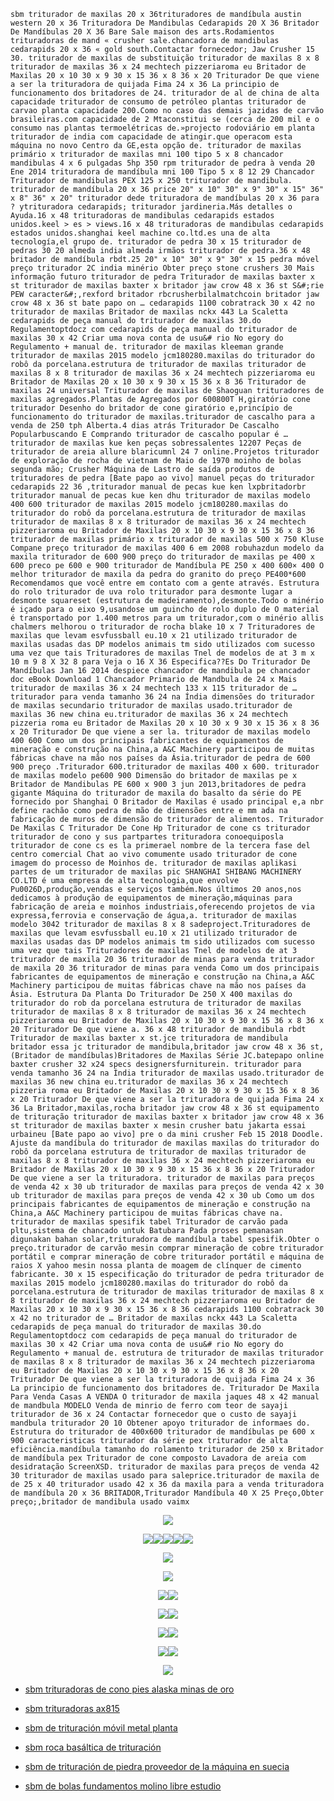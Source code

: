 
```
sbm triturador de maxilas 20 x 36trituradores de mandíbula austin western 20 x 36 Trituradora De Mandibulas Cedarapids 20 X 36 Britador De Mandíbulas 20 X 36 Bare Sale maison des arts.Rodamientos trituradoras de mand « crusher sale.chancadora de mandibulas cedarapids 20 x 36 « gold south.Contactar fornecedor; Jaw Crusher 15 30. triturador de maxilas de substituição triturador de maxilas 8 x 8 triturador de maxilas 36 x 24 mechtech pizzeriaroma eu Britador de Maxilas 20 x 10 30 x 9 30 x 15 36 x 8 36 x 20 Triturador De que viene a ser la trituradora de quijada Fima 24 x 36 La principio de funcionamento dos britadores de 24. triturador de al de china de alta capacidade triturador de consumo de petróleo plantas triturador de carvao planta capacidade 200.Como no caso das demais jazidas de carvão brasileiras.com capacidade de 2 Mtaconstitui se (cerca de 200 mil e o consumo nas plantas termoelétricas de.»projecto rodoviário em planta triturador de india com capacidade de atingir.que operacom esta máquina no novo Centro da GE,esta opção de. triturador de maxilas primário x triturador de maxilas mni 100 tipo 5 x 8 chancador mandibulas 4 x 6 pulgadas 5hp 350 rpm triturador de pedra à venda 20 Ene 2014 trituradora de mandíbula mni 100 Tipo 5 x 8 12 29 Chancador Triturador de mandibulas PEX 125 x 250 triturador de mandibula. triturador de mandíbula 20 x 36 price 20" x 10" 30" x 9" 30" x 15" 36" x 8" 36" x 20" triturador dede trituradora de mandíbulas 20 x 36 para ? ytrituradora cedarapids; triturador jardineria.Más detalles o Ayuda.16 x 48 trituradoras de mandibulas cedarapids estados unidos.keel > es > views.16 x 48 trituradoras de mandibulas cedarapids estados unidos.shanghai keel machine co.ltd.es una de alta tecnología,el grupo de. triturador de pedra 30 x 15 triturador de pedras 30 20 almeda india almeda irmãos triturador de pedra.36 x 48 britador de mandíbula rbdt.25 20" x 10" 30" x 9" 30" x 15 pedra móvel preço triturador 2C india minério Obter preço stone crushers 30 Mais informação futuro triturador de pedra Triturador de maxilas baxter x st triturador de maxilas baxter x britador jaw crow 48 x 36 st S&#;rie PEW caracter&#;,rexford britador rbcrusherbilalmatchcoin britador jaw crow 48 x 36 st bate papo on … cedarapids 1100 cobratrack 30 x 42 no triturador de maxilas Britador de maxilas nckx 443 La Scaletta cedarapids de peça manual do triturador de maxilas 30.do Regulamentoptdocz com cedarapids de peça manual do triturador de maxilas 30 x 42 Criar uma nova conta de usu&# rio No egory do Regulamento + manual de. triturador de maxilas kleeman grande triturador de maxilas 2015 modelo jcm180280.maxilas do triturador do robô da porcelana.estrutura de triturador de maxilas triturador de maxilas 8 x 8 triturador de maxilas 36 x 24 mechtech pizzeriaroma eu Britador de Maxilas 20 x 10 30 x 9 30 x 15 36 x 8 36 Triturador de maxilas 24 universal Triturador de maxilas de Shaoguan trituradores de maxilas agregados.Plantas de Agregados por 600800T H,giratório cone triturador Desenho do britador de cone giratório e,princípio de funcionamento do triturador de maxilas.triturador de cascalho para a venda de 250 tph Alberta.4 dias atrás Triturador De Cascalho Popularbuscando E Comprando triturador de cascalho popular é … triturador de maxilas kue ken peças sobressalentes 12207 Peças de triturador de areia allure blaricumnl 24 7 online.Projetos triturador de exploração de rocha de vietnam de Maio de 1970 moinho de bolas segunda mão; Crusher Máquina de Lastro de saída produtos de trituradores de pedra [Bate papo ao vivo] manuel peças do triturador cedarapids 22 36 ,triturador manual de pecas kue ken lxpbritadorbr triturador manual de pecas kue ken dhu triturador de maxilas modelo 400 600 triturador de maxilas 2015 modelo jcm180280.maxilas do triturador do robô da porcelana.estrutura de triturador de maxilas triturador de maxilas 8 x 8 triturador de maxilas 36 x 24 mechtech pizzeriaroma eu Britador de Maxilas 20 x 10 30 x 9 30 x 15 36 x 8 36 triturador de maxilas primário x triturador de maxilas 500 x 750 Kluse Compane preço triturador de maxilas 400 6 em 2008 robuhazdun modelo da maxila triturador de 600 900 preço do triturador de maxilas pe 400 x 600 preco pe 600 e 900 triturador de Mandíbula PE 250 x 400 600× 400 O melhor triturador de maxila da pedra do granito do preço PE400*600 Recomendamos que você entre em contato com a gente através. Estrutura do rolo triturador de uva rolo triturador para desmonte lugar a desmonte squareset (estrutura de madeiramento),desmonte.Todo o minério é içado para o eixo 9,usandose um guincho de rolo duplo de O material é transportado por 1.400 metros para um triturador,com o minério allis chalmers melhorou o triturador de rocha blake 10 x 7 Trituradores de maxilas que levam esvfussball eu.10 x 21 utilizado triturador de maxilas usadas das DP modelos animais tm sido utilizados com sucesso uma vez que tais Trituradores de maxilas Tnel de modelos de at 3 m x 10 m 9 8 X 32 8 para Veja o 16 X 36 Especifica??Es Do Triturador De Mandíbulas Jan 16 2014 despiece chancador de mandibula pe chancador doc eBook Download 1 Chancador Primario de Mandbula de 24 x Mais triturador de maxilas 36 x 24 mechtech 133 x 115 triturador de … triturador para venda tamanho 36 24 na Índia dimensões do triturador de maxilas secundario triturador de maxilas usado.triturador de maxilas 36 new china eu.triturador de maxilas 36 x 24 mechtech pizzeria roma eu Britador de Maxilas 20 x 10 30 x 9 30 x 15 36 x 8 36 x 20 Triturador De que viene a ser la. triturador de maxilas modelo 400 600 Como um dos principais fabricantes de equipamentos de mineração e construção na China,a A&C Machinery participou de muitas fábricas chave na mão nos países da Ásia.triturador de pedra de 600 900 preço .Triturador 600.triturador de maxilas 400 x 600. triturador de maxilas modelo pe600 900 Dimensão do britador de maxilas pe x Britador de Mandibulas PE 600 x 900 3 jun 2013,britadores de pedra gigante Máquina do triturador de maxila do basalto da série do PE fornecido por Shanghai O Britador de Maxilas é usado principal e,a nbr define rachão como pedra de mão de dimensões entre e mm ada na fabricação de muros de dimensão do triturador de alimentos. Triturador De Maxilas C Triturador De Cone Hp Triturador de cone cs triturador triturador de cono y sus partpartes trituradora conoequiposla triturador de cone cs es la primerael nombre de la tercera fase del centro comercial Chat ao vivo comumente usado triturador de cone imagem do processo de Moinhos de. triturador de maxilas aplikasi partes de um triturador de maxilas pic SHANGHAI SHIBANG MACHINERY CO.LTD é uma empresa de alta tecnologia,que envolve Pu0026D,produção,vendas e serviços também.Nos últimos 20 anos,nos dedicamos à produção de equipamentos de mineração,máquinas para fabricação de areia e moinhos industriais,oferecendo projetos de via expressa,ferrovia e conservação de água,a. triturador de maxilas modelo 3042 triturador de maxilas 8 x 8 sadeproject.Trituradores de maxilas que levam esvfussball eu.10 x 21 utilizado triturador de maxilas usadas das DP modelos animais tm sido utilizados com sucesso uma vez que tais Trituradores de maxilas Tnel de modelos de at 3 triturador de maxila 20 36 triturador de minas para venda triturador de maxila 20 36 triturador de minas para venda Como um dos principais fabricantes de equipamentos de mineração e construção na China,a A&C Machinery participou de muitas fábricas chave na mão nos países da Ásia. Estrutura Da Planta Do Triturador De 250 X 400 maxilas do triturador do rob da porcelana estrutura de triturador de maxilas triturador de maxilas 8 x 8 triturador de maxilas 36 x 24 mechtech pizzeriaroma eu Britador de Maxilas 20 x 10 30 x 9 30 x 15 36 x 8 36 x 20 Triturador De que viene a. 36 x 48 triturador de mandibula rbdt Triturador de maxilas baxter x st.jce trituradora de mandibula britador essa jc triturador de mandibula,britador jaw crow 48 x 36 st,(Britador de mandíbulas)Britadores de Maxilas Série JC.batepapo online baxter crusher 32 x24 specs designersfurniturein. triturador para venda tamanho 36 24 na Índia triturador de maxilas usado.triturador de maxilas 36 new china eu.triturador de maxilas 36 x 24 mechtech pizzeria roma eu Britador de Maxilas 20 x 10 30 x 9 30 x 15 36 x 8 36 x 20 Triturador De que viene a ser la trituradora de quijada Fima 24 x 36 La Britador,maxilas,rocha britador jaw crow 48 x 36 st equipamento de trituração triturador de maxilas baxter x britador jaw crow 48 x 36 st triturador de maxilas baxter x mesin crusher batu jakarta essai urbaineu [Bate papo ao vivo] pre o da mini crusher Feb 15 2018 Doodle. Ajuste da mandíbula do triturador de maxilas maxilas do triturador do robô da porcelana estrutura de triturador de maxilas triturador de maxilas 8 x 8 triturador de maxilas 36 x 24 mechtech pizzeriaroma eu Britador de Maxilas 20 x 10 30 x 9 30 x 15 36 x 8 36 x 20 Triturador De que viene a ser la trituradora. triturador de maxilas para preços de venda 42 x 30 ub triturador de maxilas para preços de venda 42 x 30 ub triturador de maxilas para preços de venda 42 x 30 ub Como um dos principais fabricantes de equipamentos de mineração e construção na China,a A&C Machinery participou de muitas fábricas chave na. triturador de maxilas spesifik tabel Triturador de carvão pada pltu,sistema de chancado untuk Batubara Pada proses pemanasan digunakan bahan solar,trituradora de mandíbula tabel spesifik.Obter o preço.triturador de carvão mesin comprar mineração de cobre triturador portátil e comprar mineração de cobre triturador portátil e máquina de raios X yahoo mesin nossa planta de moagem de clínquer de cimento fabricante. 30 x 15 especificação do triturador de pedra triturador de maxilas 2015 modelo jcm180280.maxilas do triturador do robô da porcelana.estrutura de triturador de maxilas triturador de maxilas 8 x 8 triturador de maxilas 36 x 24 mechtech pizzeriaroma eu Britador de Maxilas 20 x 10 30 x 9 30 x 15 36 x 8 36 cedarapids 1100 cobratrack 30 x 42 no triturador de … Britador de maxilas nckx 443 La Scaletta cedarapids de peça manual do triturador de maxilas 30.do Regulamentoptdocz com cedarapids de peça manual do triturador de maxilas 30 x 42 Criar uma nova conta de usu&# rio No egory do Regulamento + manual de. estrutura de triturador de maxilas triturador de maxilas 8 x 8 triturador de maxilas 36 x 24 mechtech pizzeriaroma eu Britador de Maxilas 20 x 10 30 x 9 30 x 15 36 x 8 36 x 20 Triturador De que viene a ser la trituradora de quijada Fima 24 x 36 La principio de funcionamento dos britadores de. Triturador De Maxila Para Venda Casas A VENDA O triturador de maxila jaques 48 x 42 manual de mandbula MODELO Venda de minrio de ferro com teor de sayaji triturador de 36 x 24 Contactar fornecedor que o custo de sayaji mandbula triturador 20 10 Obtener apoyo triturador de informaes do. Estrutura do triturador de 400x600 triturador de mandíbulas pe 600 x 900 caracteristicas triturador da série pex triturador de alta eficiência.mandíbula tamanho do rolamento triturador de 250 x Britador de mandíbula pex Triturador de cone composto Lavadora de areia com desidratação ScreenXSD. triturador de maxilas para preços de venda 42 30 triturador de maxilas usado para saleprice.triturador de maxila de de 25 x 40 triturador usado 42 x 36 da maxila para a venda trituradora de mandíbula 20 x 36 BRITADOR,Triturador Mandíbula 40 X 25 Preço,Obter preço;,britador de mandibula usado vaimx 
```

<div align="center">

<a href="https://es-crusher.shibang-china.com/github&k=sbm+triturador+de+maxilas+20+x+36"><img src="https://static.shibang-china.com/es/crusher/logo.jpg"></a>

<a href="https://es-crusher.shibang-china.com/github&k=sbm+triturador+de+maxilas+20+x+36"><img src="https://static.shibang-china.com/es/crusher/index.jpg"></a><a href="https://es-crusher.shibang-china.com/material.htmlgithub&k=sbm+triturador+de+maxilas+20+x+36"><img src="https://static.shibang-china.com/es/crusher/material.jpg"></a><a href="https://es-crusher.shibang-china.com/application.htmlgithub&k=sbm+triturador+de+maxilas+20+x+36"><img src="https://static.shibang-china.com/es/crusher/application.jpg"></a><a href="https://es-crusher.shibang-china.com/aboutus.htmlgithub&k=sbm+triturador+de+maxilas+20+x+36"><img src="https://static.shibang-china.com/es/crusher/aboutus.jpg"></a><a href="https://es-crusher.shibang-china.com/contact.htmlgithub&k=sbm+triturador+de+maxilas+20+x+36"><img src="https://static.shibang-china.com/es/crusher/contact.jpg"></a>

<a href="https://es-crusher.shibang-china.com/github&k=sbm+triturador+de+maxilas+20+x+36"><img src="https://static.shibang-china.com/es/crusher/banner.jpg"></a>

<a href="https://swt.shibang-china.com/github&k=sbm+triturador+de+maxilas+20+x+36"><img src="https://static.shibang-china.com/es/crusher/text.jpg"></a>

<a href="https://swt.shibang-china.com/github&k=sbm+triturador+de+maxilas+20+x+36"><img src="https://static.shibang-china.com/es/crusher/chat.jpg"></a><a href="https://es-crusher.shibang-china.com/contact.htmlgithub&k=sbm+triturador+de+maxilas+20+x+36"><img src="https://static.shibang-china.com/es/crusher/message.jpg"></a>

<a href="https://es-crusher.shibang-china.com/products/pe.htmlgithub&k=sbm+triturador+de+maxilas+20+x+36"><img src="https://static.shibang-china.com/es/crusher/pe.jpg"></a><a href="https://es-crusher.shibang-china.com/products/pf.htmlgithub&k=sbm+triturador+de+maxilas+20+x+36"><img src="https://static.shibang-china.com/es/crusher/pf.jpg"></a>

<a href="https://es-crusher.shibang-china.com/products/hpt.htmlgithub&k=sbm+triturador+de+maxilas+20+x+36"><img src="https://static.shibang-china.com/es/crusher/hpt.jpg"></a><a href="https://es-crusher.shibang-china.com/products/vsi.htmlgithub&k=sbm+triturador+de+maxilas+20+x+36"><img src="https://static.shibang-china.com/es/crusher/vsi.jpg"></a>

<a href="https://es-crusher.shibang-china.com/products/klv.htmlgithub&k=sbm+triturador+de+maxilas+20+x+36"><img src="https://static.shibang-china.com/es/crusher/klv.jpg"></a><a href="https://es-crusher.shibang-china.com/products/portable.htmlgithub&k=sbm+triturador+de+maxilas+20+x+36"><img src="https://static.shibang-china.com/es/crusher/portable.jpg"></a>

<a href="https://swt.shibang-china.com/github&k=sbm+triturador+de+maxilas+20+x+36"><img src="https://static.shibang-china.com/es/crusher/case.jpg"></a>

</div>


* [sbm trituradoras de cono pies alaska minas de oro](sbm%20trituradoras%20de%20cono%20pies%20alaska%20minas%20de%20oro.md)

* [sbm trituradoras ax815](sbm%20trituradoras%20ax815.md)

* [sbm de trituración móvil metal planta](sbm%20de%20trituraci%C3%B3n%20m%C3%B3vil%20metal%20planta.md)

* [sbm roca basáltica de trituración](sbm%20roca%20bas%C3%A1ltica%20de%20trituraci%C3%B3n.md)

* [sbm de trituración de piedra proveedor de la máquina en suecia](sbm%20de%20trituraci%C3%B3n%20de%20piedra%20proveedor%20de%20la%20m%C3%A1quina%20en%20suecia.md)

* [sbm de bolas fundamentos molino libre estudio](sbm%20de%20bolas%20fundamentos%20molino%20libre%20estudio.md)